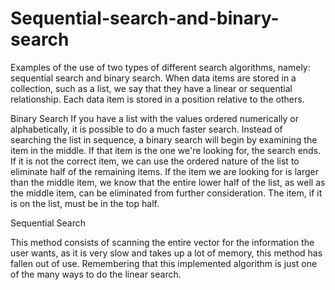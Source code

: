 # Sequential-search-and-binary-search

Examples of the use of two types of different search algorithms, namely: sequential search and binary search. When data items are stored in a collection, such as a list, we say that they have a linear or sequential relationship. Each data item is stored in a position relative to the others.

Binary Search
If you have a list with the values ordered numerically or alphabetically, it is possible to do a much faster search. Instead of searching the list in sequence, a binary search will begin by examining the item in the middle. If that item is the one we're looking for, the search ends. If it is not the correct item, we can use the ordered nature of the list to eliminate half of the remaining items. If the item we are looking for is larger than the middle item, we know that the entire lower half of the list, as well as the middle item, can be eliminated from further consideration. The item, if it is on the list, must be in the top half.

Sequential Search

This method consists of scanning the entire vector for the information the user wants, as it is very slow and takes up a lot of memory, this method has fallen out of use. Remembering that this implemented algorithm is just one of the many ways to do the linear search.
